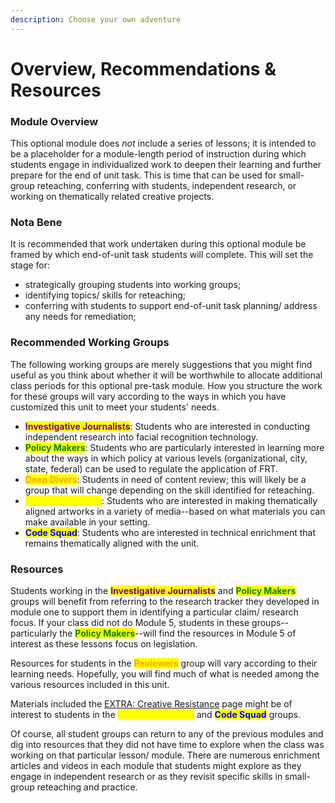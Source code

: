```yaml
---
description: Choose your own adventure
---
```


# Overview, Recommendations & Resources

### Module Overview

This optional module does _not_ include a series of lessons; it is intended to be a placeholder for a module-length period of instruction during which students engage in individualized work to deepen their learning and further prepare for the end of unit task. This is time that can be used for small-group reteaching, conferring with students, independent research, or working on thematically related creative projects.

### Nota Bene

It is recommended that work undertaken during this optional module be framed by which end-of-unit task students will complete. This will set the stage for:&#x20;

* strategically grouping students into working groups;&#x20;
* identifying topics/ skills for reteaching;
* conferring with students to support end-of-unit task planning/ address any needs for remediation;

### Recommended Working Groups

The following working groups are merely suggestions that you might find useful as you think about whether it will be worthwhile to allocate additional class periods for this optional pre-task module. How you structure the work for these groups will vary according to the ways in which you have customized this unit to meet your students' needs.&#x20;

* <mark style="color:purple;">**Investigative Journalists**</mark>: Students who are interested in conducting independent research into facial recognition technology.&#x20;
* <mark style="color:green;">**Policy Makers**</mark>: Students who are particularly interested in learning more about the ways in which policy at various levels (organizational, city, state, federal) can be used to regulate the application of FRT.
* <mark style="color:orange;">**Deep Divers**</mark>: Students in need of content review; this will likely be a group that will change depending on the skill identified for reteaching.
* <mark style="color:yellow;">**Artists & Activists**</mark>: Students who are interested in making thematically aligned artworks in a variety of media--based on what materials you can make available in your setting.
* <mark style="color:blue;">**Code Squad**</mark>: Students who are interested in technical enrichment that remains thematically aligned with the unit.

### Resources

Students working in the <mark style="color:purple;">**Investigative Journalists**</mark> and <mark style="color:green;">**Policy Makers**</mark> groups will benefit from referring to the research tracker they developed in module one to support them in identifying a particular claim/ research focus. If your class did not do Module 5, students in these groups--particularly the <mark style="color:green;">**Policy Makers**</mark>--will find the resources in Module 5 of interest as these lessons focus on legislation.&#x20;

Resources for students in the <mark style="color:orange;">**Reviewers**</mark> group will vary according to their learning needs. Hopefully, you will find much of what is needed among the various resources included in this unit.&#x20;

Materials included the [EXTRA: Creative Resistance](extra-creative-resistance.md) page might be of interest to students in the <mark style="color:yellow;">**Artists & Activists**</mark> and <mark style="color:blue;">**Code Squad**</mark> groups.

Of course, all student groups can return to any of the previous modules and dig into resources that they did not have time to explore when the class was working on that particular lesson/ module. There are numerous enrichment articles and videos in each module that students might explore as they engage in independent research or as they revisit specific skills in small-group reteaching and practice.

###

###

###
